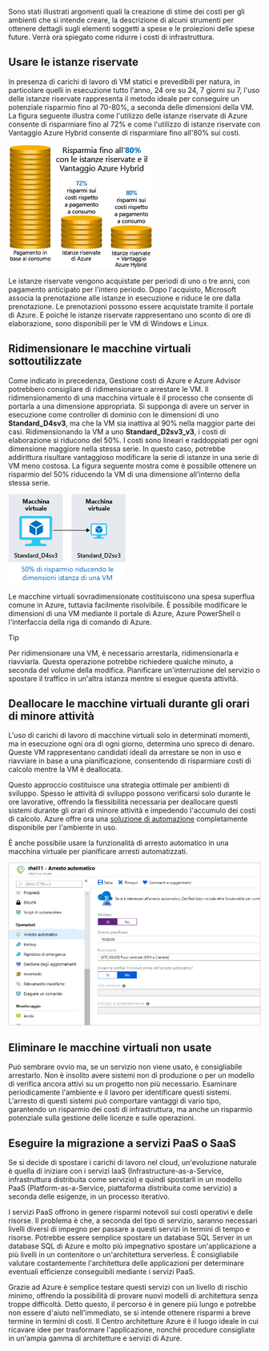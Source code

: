 Sono stati illustrati argomenti quali la creazione di stime dei costi per gli ambienti che si intende creare, la descrizione di alcuni strumenti per ottenere dettagli sugli elementi soggetti a spese e le proiezioni delle spese future. Verrà ora spiegato come ridurre i costi di infrastruttura.

## <a name="use-reserved-instances"></a>Usare le istanze riservate

In presenza di carichi di lavoro di VM statici e prevedibili per natura, in particolare quelli in esecuzione tutto l'anno, 24 ore su 24, 7 giorni su 7, l'uso delle istanze riservate rappresenta il metodo ideale per conseguire un potenziale risparmio fino al 70-80%, a seconda delle dimensioni della VM. La figura seguente illustra come l'utilizzo delle istanze riservate di Azure consente di risparmiare fino al 72% e come l'utilizzo di istanze riservate con Vantaggio Azure Hybrid consente di risparmiare fino all'80% sui costi.

![Una figura che illustra i vantaggi economici derivanti dall'uso delle istanze riservate di Azure e di Vantaggio Azure Hybrid rispetto al pagamento in base al consumo.](../media/4-savings-coins.png)

Le istanze riservate vengono acquistate per periodi di uno o tre anni, con pagamento anticipato per l'intero periodo. Dopo l'acquisto, Microsoft associa la prenotazione alle istanze in esecuzione e riduce le ore dalla prenotazione. Le prenotazioni possono essere acquistate tramite il portale di Azure. E poiché le istanze riservate rappresentano uno sconto di ore di elaborazione, sono disponibili per le VM di Windows e Linux.

## <a name="right-size-underutilized-virtual-machines"></a>Ridimensionare le macchine virtuali sottoutilizzate

Come indicato in precedenza, Gestione costi di Azure e Azure Advisor potrebbero consigliare di ridimensionare o arrestare le VM. Il ridimensionamento di una macchina virtuale è il processo che consente di portarla a una dimensione appropriata. Si supponga di avere un server in esecuzione come controller di dominio con le dimensioni di uno **Standard_D4sv3**, ma che la VM sia inattiva al 90% nella maggior parte dei casi. Ridimensionando la VM a uno **Standard_D2sv3_v3**, i costi di elaborazione si riducono del 50%. I costi sono lineari e raddoppiati per ogni dimensione maggiore nella stessa serie. In questo caso, potrebbe addirittura risultare vantaggioso modificare la serie di istanze in una serie di VM meno costosa. La figura seguente mostra come è possibile ottenere un risparmio del 50% riducendo la VM di una dimensione all'interno della stessa serie.

![Figura che illustra i risparmi ottenuti riducendo le dimensioni di una macchina virtuale sottoutilizzata.](../media/4-vm-resize.png)

Le macchine virtuali sovradimensionate costituiscono una spesa superflua comune in Azure, tuttavia facilmente risolvibile. È possibile modificare le dimensioni di una VM mediante il portale di Azure, Azure PowerShell o l'interfaccia della riga di comando di Azure.

> [!TIP]
> Per ridimensionare una VM, è necessario arrestarla, ridimensionarla e riavviarla. Questa operazione potrebbe richiedere qualche minuto, a seconda del volume della modifica. Pianificare un'interruzione del servizio o spostare il traffico in un'altra istanza mentre si esegue questa attività.

## <a name="deallocate-virtual-machines-in-off-hours"></a>Deallocare le macchine virtuali durante gli orari di minore attività

L'uso di carichi di lavoro di macchine virtuali solo in determinati momenti, ma in esecuzione ogni ora di ogni giorno, determina uno spreco di denaro. Queste VM rappresentano candidati ideali da arrestare se non in uso e riavviare in base a una pianificazione, consentendo di risparmiare costi di calcolo mentre la VM è deallocata.

Questo approccio costituisce una strategia ottimale per ambienti di sviluppo. Spesso le attività di sviluppo possono verificarsi solo durante le ore lavorative, offrendo la flessibilità necessaria per deallocare questi sistemi durante gli orari di minore attività e impedendo l'accumulo dei costi di calcolo. Azure offre ora una [soluzione di automazione](https://docs.microsoft.com/azure/automation/automation-solution-vm-management) completamente disponibile per l'ambiente in uso.

È anche possibile usare la funzionalità di arresto automatico in una macchina virtuale per pianificare arresti automatizzati.

![Screenshot del portale di Azure che illustra la sezione Arresto automatico di un pannello della macchina virtuale con un'ora di arresto abilitata.](../media/4-vm-auto-shutdown.png)

## <a name="delete-unused-virtual-machines"></a>Eliminare le macchine virtuali non usate

 Può sembrare ovvio ma, se un servizio non viene usato, è consigliabile arrestarlo. Non è insolito avere sistemi non di produzione o per un modello di verifica ancora attivi su un progetto non più necessario. Esaminare periodicamente l'ambiente e il lavoro per identificare questi sistemi. L'arresto di questi sistemi può comportare vantaggi di vario tipo, garantendo un risparmio dei costi di infrastruttura, ma anche un risparmio potenziale sulla gestione delle licenze e sulle operazioni.

## <a name="migrate-to-paas-or-saas-services"></a>Eseguire la migrazione a servizi PaaS o SaaS

Se si decide di spostare i carichi di lavoro nel cloud, un'evoluzione naturale è quella di iniziare con i servizi IaaS (Infrastructure-as-a-Service, infrastruttura distribuita come servizio) e quindi spostarli in un modello PaaS (Platform-as-a-Service, piattaforma distribuita come servizio) a seconda delle esigenze, in un processo iterativo.

I servizi PaaS offrono in genere risparmi notevoli sui costi operativi e delle risorse. Il problema è che, a seconda del tipo di servizio, saranno necessari livelli diversi di impegno per passare a questi servizi in termini di tempo e risorse. Potrebbe essere semplice spostare un database SQL Server in un database SQL di Azure e molto più impegnativo spostare un'applicazione a più livelli in un contenitore o un'architettura serverless. È consigliabile valutare costantemente l'architettura delle applicazioni per determinare eventuali efficienze conseguibili mediante i servizi PaaS.

Grazie ad Azure è semplice testare questi servizi con un livello di rischio minimo, offrendo la possibilità di provare nuovi modelli di architettura senza troppe difficoltà. Detto questo, il percorso è in genere più lungo e potrebbe non essere d'aiuto nell'immediato, se si intende ottenere risparmi a breve termine in termini di costi. Il Centro architetture Azure è il luogo ideale in cui ricavare idee per trasformare l'applicazione, nonché procedure consigliate in un'ampia gamma di architetture e servizi di Azure.